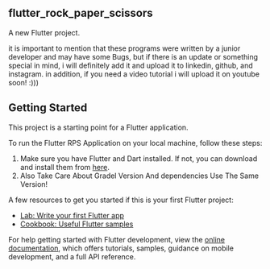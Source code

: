 ## flutter_rock_paper_scissors

A new Flutter project.

it is important to mention that these programs were written by a junior developer and may have some Bugs, but if there is an update or something special in mind, i will definitely add it and upload it to linkedin, github, and instagram. in addition, if you need a video tutorial i will upload it on youtube soon! :)))

## Getting Started

This project is a starting point for a Flutter application.

To run the Flutter RPS Application on your local machine, follow these steps:

1. Make sure you have Flutter and Dart installed. If not, you can download and install them from [here](https://flutter.dev/docs/get-started/install).
2. Also Take Care About Gradel Version And dependencies Use The Same Version!

A few resources to get you started if this is your first Flutter project:

- [Lab: Write your first Flutter app](https://docs.flutter.dev/get-started/codelab)
- [Cookbook: Useful Flutter samples](https://docs.flutter.dev/cookbook)

For help getting started with Flutter development, view the
[online documentation](https://docs.flutter.dev/), which offers tutorials,
samples, guidance on mobile development, and a full API reference.
